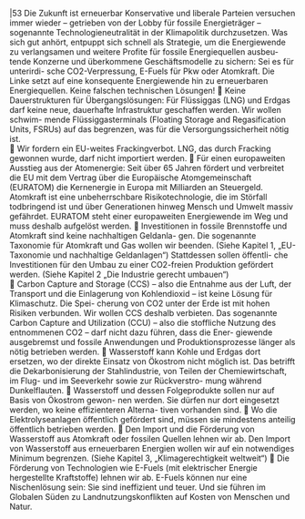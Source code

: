 |53 
Die Zukunft ist erneuerbar 
Konservative und liberale Parteien versuchen immer wieder – getrieben von der Lobby 
für fossile Energieträger – sogenannte Technologieneutralität in der Klimapolitik 
durchzusetzen. Was sich gut anhört, entpuppt sich schnell als Strategie, um die 
Energiewende zu verlangsamen und weitere Profite für fossile Energiequellen ausbeu-
tende Konzerne und überkommene Geschäftsmodelle zu sichern: Sei es für unterirdi-
sche CO2-Verpressung, E-Fuels für Pkw oder Atomkraft. Die Linke setzt auf eine 
konsequente Energiewende hin zu erneuerbaren Energiequellen. Keine falschen 
technischen Lösungen! 
 Keine Dauerstrukturen für Übergangslösungen: Für Flüssiggas (LNG) und Erdgas 
darf keine neue, dauerhafte Infrastruktur geschaffen werden. Wir wollen schwim-
mende Flüssiggasterminals (Floating Storage and Regasification Units, FSRUs) auf 
das begrenzen, was für die Versorgungssicherheit nötig ist.  
 Wir fordern ein EU-weites Frackingverbot. LNG, das durch Fracking gewonnen 
wurde, darf nicht importiert werden. 
 Für einen europaweiten Ausstieg aus der Atomenergie: Seit über 65 Jahren fördert 
und verbreitet die EU mit dem Vertrag über die Europäische Atomgemeinschaft 
(EURATOM) die Kernenergie in Europa mit Milliarden an Steuergeld. Atomkraft ist 
eine unbeherrschbare Risikotechnologie, die im Störfall todbringend ist und über 
Generationen hinweg Mensch und Umwelt massiv gefährdet. EURATOM steht einer 
europaweiten Energiewende im Weg und muss deshalb aufgelöst werden. 
 Investitionen in fossile Brennstoffe und Atomkraft sind keine nachhaltigen Geldanla-
gen. Die sogenannte Taxonomie für Atomkraft und Gas wollen wir beenden. (Siehe 
Kapitel 1, „EU-Taxonomie und nachhaltige Geldanlagen“) Stattdessen sollen öffentli-
che Investitionen für den Umbau zu einer CO2-freien Produktion gefördert werden. 
(Siehe Kapitel 2 „Die Industrie gerecht umbauen“)  
 Carbon Capture and Storage (CCS) – also die Entnahme aus der Luft, der Transport 
und die Einlagerung von Kohlendioxid – ist keine Lösung für Klimaschutz. Die Spei-
cherung von CO2 unter der Erde ist mit hohen Risiken verbunden. Wir wollen CCS 
deshalb verbieten. Das sogenannte Carbon Capture and Utilization (CCU) – also die 
stoffliche Nutzung des entnommenen CO2 – darf nicht dazu führen, dass die Ener-
giewende   ausgebremst und fossile Anwendungen und Produktionsprozesse länger 
als nötig betrieben werden. 
 Wasserstoff kann Kohle und Erdgas dort ersetzen, wo der direkte Einsatz von 
Ökostrom nicht möglich ist. Das betrifft die Dekarbonisierung der Stahlindustrie, von 
Teilen der Chemiewirtschaft, im Flug- und im Seeverkehr sowie zur Rückverstro-
mung während Dunkelflauten. 
 Wasserstoff und dessen Folgeprodukte sollen nur auf Basis von Ökostrom gewon-
nen werden. Sie dürfen nur dort eingesetzt werden, wo keine effizienteren Alterna-
tiven vorhanden sind. 
 Wo die Elektrolyseanlagen öffentlich gefördert sind, müssen sie mindestens anteilig 
öffentlich betrieben werden. 
 Den Import und die Förderung von Wasserstoff aus Atomkraft oder fossilen Quellen 
lehnen wir ab. Den Import von Wasserstoff aus erneuerbaren Energien wollen wir 
auf ein notwendiges Minimum begrenzen. (Siehe Kapitel 3, „Klimagerechtigkeit 
weltweit“) 
 Die Förderung von Technologien wie E-Fuels (mit elektrischer Energie hergestellte 
Kraftstoffe) lehnen wir ab. E-Fuels können nur eine Nischenlösung sein: Sie sind 
ineffizient und teuer. Und sie führen im Globalen Süden zu Landnutzungskonflikten 
auf Kosten von Menschen und Natur. 
